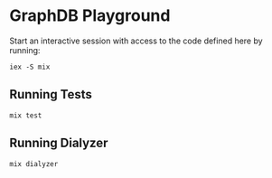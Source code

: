 # GraphDB Playground

Start an interactive session with access to the code defined here by running:

```shell
iex -S mix
```

## Running Tests

```shell
mix test
```

## Running Dialyzer

```shell
mix dialyzer
```
